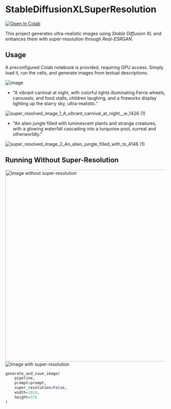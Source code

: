 # StableDiffusionXLSuperResolution

[![Open In Colab](https://colab.research.google.com/assets/colab-badge.svg)](https://colab.research.google.com/github/julianVelandia/StableDiffusionXLSuperResolution/blob/master/StableDiffusionAutoDownloader.ipynb)


This project generates ultra-realistic images using *Stable Diffusion XL* and enhances them with super-resolution through *Real-ESRGAN*.

## Usage
A preconfigured Colab notebook is provided, requiring GPU access. Simply load it, run the cells, and generate images from textual descriptions.

![image](https://github.com/user-attachments/assets/a5587db2-53ae-4100-96be-b21c538bb292)

- "A vibrant carnival at night, with colorful lights illuminating Ferris wheels, carousels, and food stalls, children laughing, and a fireworks display lighting up the starry sky, ultra-realistic."

![super_resolved_image_1_A_vibrant_carnival_at_night__w_1426 (1)](https://github.com/user-attachments/assets/56747153-6cdd-4155-8072-580b5be8d0b7)

- "An alien jungle filled with luminescent plants and strange creatures, with a glowing waterfall cascading into a turquoise pool, surreal and otherworldly."

![super_resolved_image_2_An_alien_jungle_filled_with_to_4146 (1)](https://github.com/user-attachments/assets/c2da4fd0-f5fd-4eb8-ac4b-33989a1fb8a9)

## Running Without Super-Resolution

<img src="https://github.com/user-attachments/assets/db25381f-7542-4013-9c3c-d0e1671a744a" alt="Image without super-resolution" width="600"/>

<img src="https://github.com/user-attachments/assets/58701c21-2d11-4a47-9b40-06366322a055" alt="Image with super-resolution"/>



```python
generate_and_save_image(
    pipeline, 
    prompt=prompt, 
    super_resolution=False, 
    width=1024, 
    height=576
)
```
